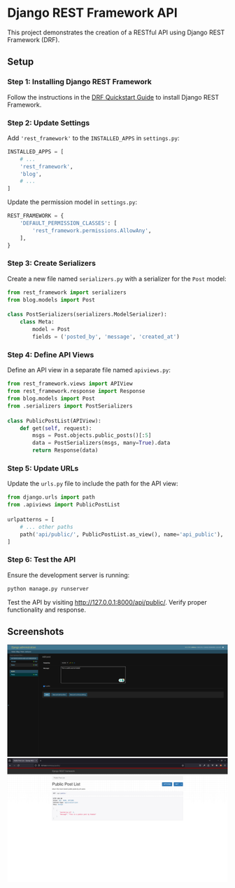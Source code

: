 # Django REST Framework API

This project demonstrates the creation of a RESTful API using Django REST Framework (DRF).

## Setup

### Step 1: Installing Django REST Framework

Follow the instructions in the [DRF Quickstart Guide](https://www.django-rest-framework.org/tutorial/quickstart/) to install Django REST Framework.

### Step 2: Update Settings

Add `'rest_framework'` to the `INSTALLED_APPS` in `settings.py`:

```python
INSTALLED_APPS = [
    # ...
    'rest_framework',
    'blog',
    # ...
]
```

Update the permission model in `settings.py`:

```python
REST_FRAMEWORK = {
    'DEFAULT_PERMISSION_CLASSES': [
        'rest_framework.permissions.AllowAny',
    ],
}
```

### Step 3: Create Serializers

Create a new file named `serializers.py` with a serializer for the `Post` model:

```python
from rest_framework import serializers
from blog.models import Post

class PostSerializers(serializers.ModelSerializer):
    class Meta:
        model = Post
        fields = ('posted_by', 'message', 'created_at')
```

### Step 4: Define API Views

Define an API view in a separate file named `apiviews.py`:

```python
from rest_framework.views import APIView
from rest_framework.response import Response
from blog.models import Post
from .serializers import PostSerializers

class PublicPostList(APIView):
    def get(self, request):
        msgs = Post.objects.public_posts()[:5]
        data = PostSerializers(msgs, many=True).data
        return Response(data)
```

### Step 5: Update URLs

Update the `urls.py` file to include the path for the API view:

```python
from django.urls import path
from .apiviews import PublicPostList

urlpatterns = [
    # ... other paths
    path('api/public/', PublicPostList.as_view(), name='api_public'),
]
```

### Step 6: Test the API

Ensure the development server is running:

```bash
python manage.py runserver
```

Test the API by visiting http://127.0.0.1:8000/api/public/. Verify proper functionality and response.

## Screenshots

![Screenshot 1: Adding data through the admin pannel](kodala.png)
![Screenshot 2: Testing the API endpoint](kodala2.png)
